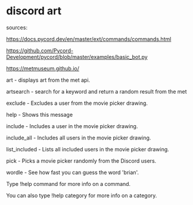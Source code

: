 # discord art

sources:

https://docs.pycord.dev/en/master/ext/commands/commands.html

https://github.com/Pycord-Development/pycord/blob/master/examples/basic_bot.py

https://metmuseum.github.io/

  art     -      displays art from the met api.
  
  artsearch  -   search for a keyword and return a random result from the met
  
  exclude   -    Excludes a user from the movie picker drawing.
  
  help     -     Shows this message
  
  include   -    Includes a user in the movie picker drawing.
  
  include_all -  Includes all users in the movie picker drawing.
  
  list_included - Lists all included users in the movie picker drawing.
  
  pick     -     Picks a movie picker randomly from the Discord users.
  
  wordle    -    See how fast you can guess the word 'brian'.
  

Type !help command for more info on a command.

You can also type !help category for more info on a category.

